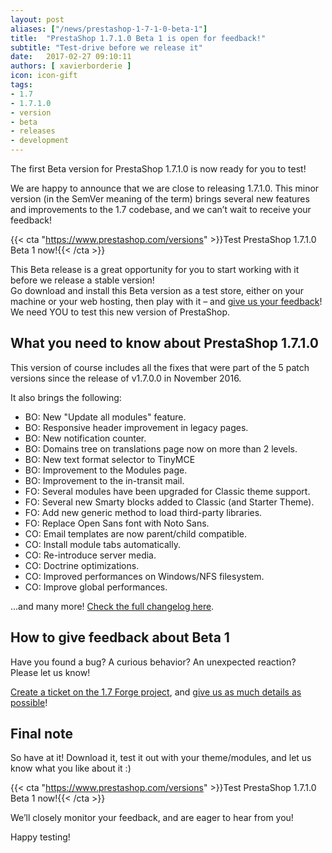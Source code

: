 ```yaml
---
layout: post
aliases: ["/news/prestashop-1-7-1-0-beta-1"]
title:  "PrestaShop 1.7.1.0 Beta 1 is open for feedback!"
subtitle: "Test-drive before we release it"
date:   2017-02-27 09:10:11
authors: [ xavierborderie ]
icon: icon-gift
tags:
- 1.7
- 1.7.1.0
- version
- beta
- releases
- development
---
```


The first Beta version for PrestaShop 1.7.1.0 is now ready for you to test!

We are happy to announce that we are close to releasing 1.7.1.0. This minor version (in the SemVer meaning of the term) brings several new features and improvements to the 1.7 codebase, and we can’t wait to receive your feedback!

{{< cta "https://www.prestashop.com/versions" >}}Test PrestaShop 1.7.1.0 Beta 1 now!{{< /cta >}}

This Beta release is a great opportunity for you to start working with it before we release a stable version!<br/>
Go download and install this Beta version as a test store, either on your machine or your web hosting, then play with it – and [give us your feedback](http://forge.prestashop.com/secure/CreateIssue%21default.jspa?selectedProjectId=11322&issuetype=1)!
We need YOU to test this new version of PrestaShop.<br/>


## What you need to know about PrestaShop 1.7.1.0

This version of course includes all the fixes that were part of the 5 patch versions since the release of v1.7.0.0 in November 2016.

It also brings the following:

* BO: New "Update all modules" feature.
* BO: Responsive header improvement in legacy pages.
* BO: New notification counter.
* BO: Domains tree on translations page now on more than 2 levels.
* BO: New text format selector to TinyMCE
* BO: Improvement to the Modules page.
* BO: Improvement to the in-transit mail.
* FO: Several modules have been upgraded for Classic theme support.
* FO: Several new Smarty blocks added to Classic (and Starter Theme).
* FO: Add new generic method to load third-party libraries.
* FO: Replace Open Sans font with Noto Sans.
* CO: Email templates are now parent/child compatible.
* CO: Install module tabs automatically.
* CO: Re-introduce server media.
* CO: Doctrine optimizations.
* CO: Improved performances on Windows/NFS filesystem.
* CO: Improve global performances.

...and many more! [Check the full changelog here](https://www.prestashop.com/fr/versions-developpeurs/changelog/1.7.1.0-beta1).


## How to give feedback about Beta 1

Have you found a bug? A curious behavior? An unexpected reaction? Please let us know! 

[Create a ticket on the 1.7 Forge project](http://forge.prestashop.com/secure/CreateIssue%21default.jspa?selectedProjectId=11322&issuetype=1), and [give us as much details as possible](http://doc.prestashop.com/display/PS16/How+to+use+the+Forge+to+contribute+to+PrestaShop#HowtousetheForgetocontributetoPrestaShop-Bestpracticesforwritinganissue)!


## Final note

So have at it! Download it, test it out with your theme/modules, and let us know what you like about it :)

{{< cta "https://www.prestashop.com/versions" >}}Test PrestaShop 1.7.1.0 Beta 1 now!{{< /cta >}}

We’ll closely monitor your feedback, and are eager to hear from you!

Happy testing!


